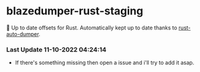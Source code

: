 # blazedumper-rust-staging

🚀 Up to date offsets for Rust. Automatically kept up to date thanks to [rust-auto-dumper](https://github.com/Akandesh/rust-auto-dumper).


### Last Update 11-10-2022 04:24:14
- If there's something missing then open a issue and i'll try to add it asap.